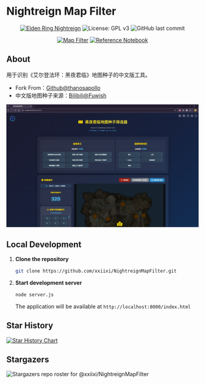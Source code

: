 # Nightreign Map Filter

<div align="center">

[![Elden Ring Nightreign](https://img.shields.io/badge/Elden_Ring-Nightreign-blue)](https://www.bandainamcoent.com/games/nightreign)
![License: GPL v3](https://img.shields.io/badge/License-GPL%20v3-yellow.svg)
![GitHub last commit](https://img.shields.io/github/last-commit/xxiixi/NightreignQuickRef)

[![Map Filter](https://img.shields.io/badge/Map%20Filter-View%20Online-FF1493?style=for-the-badge&logo=github)](https://xxiixi.github.io/NightreignMapFilter/)
[![Reference Notebook](https://img.shields.io/badge/Reference%20Notebook-View%20Online-8B5CF6?style=for-the-badge&logo=github)](https://xxiixi.github.io/NightreignQuickRef/)

</div>

## About

用于识别《艾尔登法环：黑夜君临》地图种子的中文版工具。

- Fork From：[Github@thanosapollo](https://github.com/thanosapollo/nightreign-mapseed-recogniser)
- 中文版地图种子来源：[Bilibili@Fuwish](https://www.bilibili.com/video/BV1xGe1zrEED/?spm_id_from=333.337.search-card.all.click&vd_source=37640654dbdd4ab80b471a16ac6da3c0)

<p align="center">
  <img src="/assets/images/screenshot.png" alt="Screenshot" width="600"/>
</p>

## Local Development
1. **Clone the repository**
   ```bash
   git clone https://github.com/xxiixi/NightreignMapFilter.git
   ```

2. **Start development server**
   ```bash
   node server.js
   ```
   The application will be available at `http://localhost:8000/index.html`


## Star History

[![Star History Chart](https://api.star-history.com/svg?repos=xxiixi/NightreignMapFilter&type=Date)](https://www.star-history.com/#xxiixi/NightreignMapFilter&Date)

## Stargazers

<picture>
  <source 
    media="(prefers-color-scheme: dark)" 
    srcset="https://reporoster.com/stars/dark/xxiixi/NightreignMapFilter">

  <img 
    src="https://reporoster.com/stars/xxiixi/NightreignMapFilter" 
    alt="Stargazers repo roster for @xxiixi/NightreignMapFilter">
</picture>
